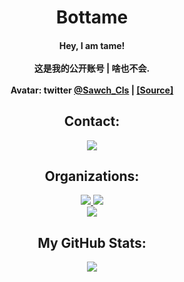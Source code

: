 <h1 align="center" color="2DDE98"> Bottame </h1>

<h4 align="center"> Hey, I am tame!
<br><br>
这是我的公开账号 | 啥也不会. 
<br><br>
Avatar: twitter <a href=https://x.com/Sawch_Cls>@Sawch_Cls</a> | <a href=https://x.com/Sawch_Cls/status/1762057421617573962>[Source]</a>
</h4>

<h2 align="center"> Contact: </h2>

<p align="center">
  <img src="https://img.shields.io/badge/Discord-botmolu-0d1117?style=for-the-badge&logo=discord&logoColor=41B2FF">
</p>

<h2 align="center"> Organizations: </h2>

<p align="center">

<a href="https://osu.zhzi233.cn/">
  <img src ='https://img.shields.io/badge/-osu!ude-0d1117?style=for-the-badge&logo=osu&logoColor=41B2FF'>
</a>

<a href="https://github.com/PawTeamClub">
  <img src ='https://img.shields.io/badge/-Paw%20Team-0d1117?style=for-the-badge&logo=osu&logoColor=41B2FF'>
</a>

<br />

<a href="https://github.com/CivetBerry">
  <img src ='https://img.shields.io/badge/-CivetBerry-0d1117?style=for-the-badge&logo=openjdk&logoColor=41B2FF'>
</a>

</p>

<h2 align="center"> My GitHub Stats: </h2>
  
<p align="center">
  <img src="https://github-readme-stats.vercel.app/api?username=Robonyantame&show_icons=true&theme=transparent">
</p>
